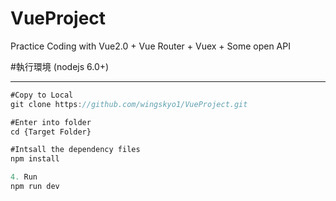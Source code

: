# VueProject

Practice Coding with Vue2.0 + Vue Router + Vuex + Some open API




#執行環境 (nodejs 6.0+)
<hr>

```Javascript
#Copy to Local
git clone https://github.com/wingskyo1/VueProject.git

#Enter into folder
cd {Target Folder}

#Intsall the dependency files
npm install 

4. Run
npm run dev
